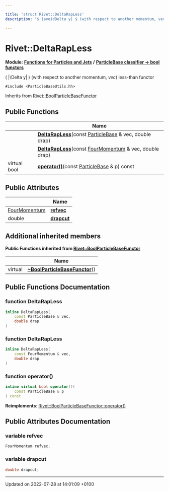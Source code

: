 ```yaml
---

title: 'struct Rivet::DeltaRapLess'
description: "$ |avoidDelta y| $ (with respect to another momentum, vec) less-than functor "

---
```


# Rivet::DeltaRapLess

**Module:** **[Functions for Particles and Jets](http://example.org/modules/group__particlebaseutils/)** **/** **[ParticleBase classifier -> bool functors](http://example.org/modules/group__particlebasetutils__pb2bool/)**



\( |\Delta y| \) (with respect to another momentum, _vec_) less-than functor 


`#include <ParticleBaseUtils.hh>`

Inherits from [Rivet::BoolParticleBaseFunctor](http://example.org/classes/structrivet_1_1boolparticlebasefunctor/)

## Public Functions

|                | Name           |
| -------------- | -------------- |
| | **[DeltaRapLess](http://example.org/modules/group__particlebaseutils/#function-deltarapless)**(const <a href="http://example.org/classes/classrivet_1_1particlebase/">ParticleBase</a> & vec, double drap) |
| | **[DeltaRapLess](http://example.org/modules/group__particlebaseutils/#function-deltarapless)**(const <a href="http://example.org/classes/classrivet_1_1fourmomentum/">FourMomentum</a> & vec, double drap) |
| virtual bool | **[operator()](http://example.org/modules/group__particlebaseutils/#function-operator())**(const <a href="http://example.org/classes/classrivet_1_1particlebase/">ParticleBase</a> & p) const |

## Public Attributes

|                | Name           |
| -------------- | -------------- |
| <a href="http://example.org/classes/classrivet_1_1fourmomentum/">FourMomentum</a> | **[refvec](http://example.org/modules/group__particlebaseutils/#variable-refvec)**  |
| double | **[drapcut](http://example.org/modules/group__particlebaseutils/#variable-drapcut)**  |

## Additional inherited members

**Public Functions inherited from [Rivet::BoolParticleBaseFunctor](http://example.org/classes/structrivet_1_1boolparticlebasefunctor/)**

|                | Name           |
| -------------- | -------------- |
| virtual | **[~BoolParticleBaseFunctor](http://example.org/modules/group__particlebaseutils/#function-~boolparticlebasefunctor)**() |


## Public Functions Documentation

### function DeltaRapLess

```cpp
inline DeltaRapLess(
    const ParticleBase & vec,
    double drap
)
```


### function DeltaRapLess

```cpp
inline DeltaRapLess(
    const FourMomentum & vec,
    double drap
)
```


### function operator()

```cpp
inline virtual bool operator()(
    const ParticleBase & p
) const
```


**Reimplements**: [Rivet::BoolParticleBaseFunctor::operator()](http://example.org/modules/group__particlebaseutils/#function-operator())


## Public Attributes Documentation

### variable refvec

```cpp
FourMomentum refvec;
```


### variable drapcut

```cpp
double drapcut;
```


-------------------------------

Updated on 2022-07-28 at 14:01:09 +0100
